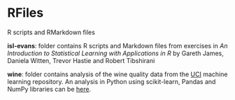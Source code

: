 # RFiles
R scripts and RMarkdown files

**isl-evans**: 
folder contains R scripts and Markdown files from exercises in _An Introduction to Statistical Learning with 
Applications in R_ by Gareth James, Daniela Witten, Trevor Hastie and Robert Tibshirani

**wine**:
folder contains analysis of the wine quality data from the [UCI](https://archive.ics.uci.edu/ml/datasets/Wine+Quality) machine learning repository. An analysis in Python using scikit-learn, Pandas and NumPy libraries can be [here](https://nbviewer.jupyter.org/github/sunnykan/pythonFiles/blob/master/misc/wine/wine-v4.ipynb).
